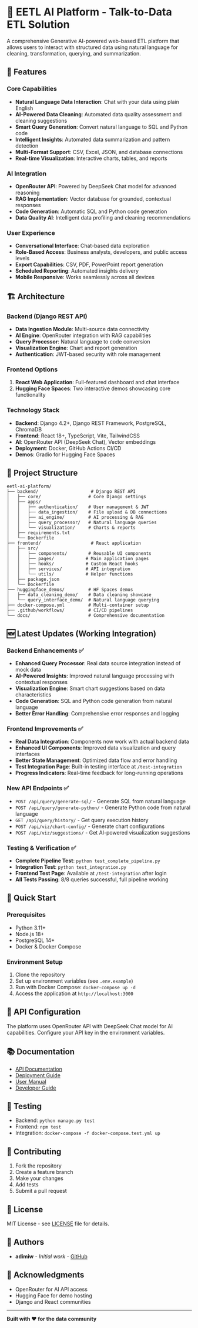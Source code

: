 # 🤖 EETL AI Platform - Talk-to-Data ETL Solution

A comprehensive Generative AI-powered web-based ETL platform that allows users to interact with structured data using natural language for cleaning, transformation, querying, and summarization.

## 🚀 Features

### Core Capabilities
- **Natural Language Data Interaction**: Chat with your data using plain English
- **AI-Powered Data Cleaning**: Automated data quality assessment and cleaning suggestions
- **Smart Query Generation**: Convert natural language to SQL and Python code
- **Intelligent Insights**: Automated data summarization and pattern detection
- **Multi-Format Support**: CSV, Excel, JSON, and database connections
- **Real-time Visualization**: Interactive charts, tables, and reports

### AI Integration
- **OpenRouter API**: Powered by DeepSeek Chat model for advanced reasoning
- **RAG Implementation**: Vector database for grounded, contextual responses
- **Code Generation**: Automatic SQL and Python code generation
- **Data Quality AI**: Intelligent data profiling and cleaning recommendations

### User Experience
- **Conversational Interface**: Chat-based data exploration
- **Role-Based Access**: Business analysts, developers, and public access levels
- **Export Capabilities**: CSV, PDF, PowerPoint report generation
- **Scheduled Reporting**: Automated insights delivery
- **Mobile Responsive**: Works seamlessly across all devices

## 🏗️ Architecture

### Backend (Django REST API)
- **Data Ingestion Module**: Multi-source data connectivity
- **AI Engine**: OpenRouter integration with RAG capabilities
- **Query Processor**: Natural language to code conversion
- **Visualization Engine**: Chart and report generation
- **Authentication**: JWT-based security with role management

### Frontend Options
1. **React Web Application**: Full-featured dashboard and chat interface
2. **Hugging Face Spaces**: Two interactive demos showcasing core functionality

### Technology Stack
- **Backend**: Django 4.2+, Django REST Framework, PostgreSQL, ChromaDB
- **Frontend**: React 18+, TypeScript, Vite, TailwindCSS
- **AI**: OpenRouter API (DeepSeek Chat), Vector embeddings
- **Deployment**: Docker, GitHub Actions CI/CD
- **Demos**: Gradio for Hugging Face Spaces

## 📁 Project Structure

```
eetl-ai-platform/
├── backend/                    # Django REST API
│   ├── core/                  # Core Django settings
│   ├── apps/
│   │   ├── authentication/    # User management & JWT
│   │   ├── data_ingestion/    # File upload & DB connections
│   │   ├── ai_engine/         # AI processing & RAG
│   │   ├── query_processor/   # Natural language queries
│   │   └── visualization/     # Charts & reports
│   ├── requirements.txt
│   └── Dockerfile
├── frontend/                   # React application
│   ├── src/
│   │   ├── components/        # Reusable UI components
│   │   ├── pages/            # Main application pages
│   │   ├── hooks/            # Custom React hooks
│   │   ├── services/         # API integration
│   │   └── utils/            # Helper functions
│   ├── package.json
│   └── Dockerfile
├── huggingface_demos/         # HF Spaces demos
│   ├── data_cleaning_demo/    # Data cleaning showcase
│   └── query_interface_demo/  # Natural language querying
├── docker-compose.yml         # Multi-container setup
├── .github/workflows/         # CI/CD pipelines
└── docs/                      # Comprehensive documentation
```

## 🆕 Latest Updates (Working Integration)

### Backend Enhancements ✅
- **Enhanced Query Processor**: Real data source integration instead of mock data
- **AI-Powered Insights**: Improved natural language processing with contextual responses
- **Visualization Engine**: Smart chart suggestions based on data characteristics
- **Code Generation**: SQL and Python code generation from natural language
- **Better Error Handling**: Comprehensive error responses and logging

### Frontend Improvements ✅
- **Real Data Integration**: Components now work with actual backend data
- **Enhanced UI Components**: Improved data visualization and query interfaces
- **Better State Management**: Optimized data flow and error handling
- **Test Integration Page**: Built-in testing interface at `/test-integration`
- **Progress Indicators**: Real-time feedback for long-running operations

### New API Endpoints ✅
- `POST /api/query/generate-sql/` - Generate SQL from natural language
- `POST /api/query/generate-python/` - Generate Python code from natural language
- `GET /api/query/history/` - Get query execution history
- `POST /api/viz/chart-config/` - Generate chart configurations
- `POST /api/viz/suggestions/` - Get AI-powered visualization suggestions

### Testing & Verification ✅
- **Complete Pipeline Test**: `python test_complete_pipeline.py`
- **Integration Test**: `python test_integration.py`
- **Frontend Test Page**: Available at `/test-integration` after login
- **All Tests Passing**: 8/8 queries successful, full pipeline working

## 🚀 Quick Start

### Prerequisites
- Python 3.11+
- Node.js 18+
- PostgreSQL 14+
- Docker & Docker Compose

### Environment Setup
1. Clone the repository
2. Set up environment variables (see `.env.example`)
3. Run with Docker Compose: `docker-compose up -d`
4. Access the application at `http://localhost:3000`

## 🔑 API Configuration

The platform uses OpenRouter API with DeepSeek Chat model for AI capabilities. Configure your API key in the environment variables.

## 📚 Documentation

- [API Documentation](./docs/api.md)
- [Deployment Guide](./docs/deployment.md)
- [User Manual](./docs/user-guide.md)
- [Developer Guide](./docs/development.md)

## 🧪 Testing

- Backend: `python manage.py test`
- Frontend: `npm test`
- Integration: `docker-compose -f docker-compose.test.yml up`

## 🤝 Contributing

1. Fork the repository
2. Create a feature branch
3. Make your changes
4. Add tests
5. Submit a pull request

## 📄 License

MIT License - see [LICENSE](LICENSE) file for details.

## 👥 Authors

- **adimiw** - *Initial work* - [GitHub](https://github.com/adimiw)

## 🙏 Acknowledgments

- OpenRouter for AI API access
- Hugging Face for demo hosting
- Django and React communities

---

**Built with ❤️ for the data community**
